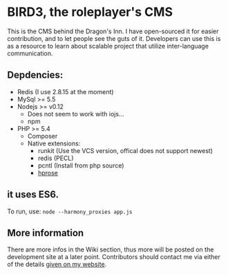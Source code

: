 # BIRD3, the roleplayer's CMS
This is the CMS behind the Dragon's Inn. I have open-sourced it for easier contribution, and to let people see the guts of it. Developers can use this is as a resource to learn about scalable project that utilize inter-language communication.

## Depdencies:
- Redis (I use 2.8.15 at the moment)
- MySql >= 5.5
- Nodejs >= v0.12
    * Does not seem to work with iojs...
    * npm
- PHP >= 5.4
    * Composer
    * Native extensions:
        - runkit (Use the VCS version, offical does not support newest)
        - redis (PECL)
        - pcntl (Install from php source)
        - [hprose](https://github.com/hprose/hprose-pecl)

## it uses ES6.
To run, use: `node --harmony_proxies app.js`

## More information
There are more infos in the Wiki section, thus more will be posted on the development site at a later point. Contributors should contact me via either of the details [given on my website](http://ingwie.me).
